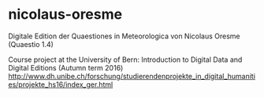 # nicolaus-oresme
Digitale Edition der Quaestiones in Meteorologica von Nicolaus Oresme (Quaestio 1.4)

Course project at the University of Bern: Introduction to Digital Data and Digital Editions (Autumn term 2016)
http://www.dh.unibe.ch/forschung/studierendenprojekte_in_digital_humanities/projekte_hs16/index_ger.html 
